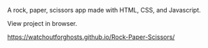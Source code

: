 A rock, paper, scissors app made with HTML, CSS, and Javascript.

View project in browser.

https://watchoutforghosts.github.io/Rock-Paper-Scissors/
